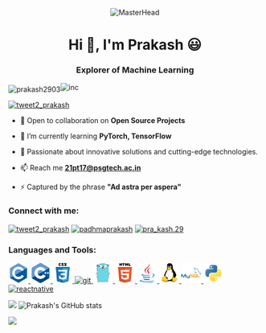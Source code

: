 <p align="center">
  <img src="https://media.tenor.com/JAtSfbZogywAAAAC/inception.gif" alt="MasterHead" width="500">
</p>
<h1 align="center">Hi 👋, I'm Prakash 😃</h1>
<h3 align="center">Explorer of Machine Learning </h3>

<p style="margin-bottom: 20px;">
  <img align="right" alt="inc" width="400" src="https://cdn.neowin.com/news/images/uploaded/2021/02/1614322146_pexels-kevin-ku-577585_story.jpg">
</p>
<p align="left"> <img src="https://komarev.com/ghpvc/?username=prakash2903&label=Profile%20views&color=0e75b6&style=flat" alt="prakash2903" /> </p>

<p align="left"> <a href="https://twitter.com/tweet2_prakash" target="blank"><img src="https://img.shields.io/twitter/follow/tweet2_prakash?logo=twitter&style=for-the-badge" alt="tweet2_prakash" /></a> </p>

- 🤝 Open to collaboration on **Open Source Projects**
  
- 🌱 I’m currently learning **PyTorch, TensorFlow**

- 🚀 Passionate about innovative solutions and cutting-edge technologies.

- 📫 Reach me **21pt17@psgtech.ac.in**

- ⚡ Captured by the phrase **"Ad astra per aspera"**

<h3 align="left">Connect with me:</h3>
<p align="left">
  <a href="https://twitter.com/tweet2_prakash" target="blank"><img align="center" src="https://raw.githubusercontent.com/rahuldkjain/github-profile-readme-generator/master/src/images/icons/Social/twitter.svg" alt="tweet2_prakash" height="30" width="40" /></a>
  <a href="https://linkedin.com/in/padhmaprakash" target="blank"><img align="center" src="https://raw.githubusercontent.com/rahuldkjain/github-profile-readme-generator/master/src/images/icons/Social/linked-in-alt.svg" alt="padhmaprakash" height="30" width="40" /></a>
  <a href="https://instagram.com/pra_kash.29" target="blank"><img align="center" src="https://raw.githubusercontent.com/rahuldkjain/github-profile-readme-generator/master/src/images/icons/Social/instagram.svg" alt="pra_kash.29" height="30" width="40" /></a>
</p>

<h3 align="left">Languages and Tools:</h3>
<p align="left"> <a href="https://www.cprogramming.com/" target="_blank" rel="noreferrer"> <img src="https://raw.githubusercontent.com/devicons/devicon/master/icons/c/c-original.svg" alt="c" width="40" height="40"/> </a> <a href="https://www.w3schools.com/cpp/" target="_blank" rel="noreferrer"> <img src="https://raw.githubusercontent.com/devicons/devicon/master/icons/cplusplus/cplusplus-original.svg" alt="cplusplus" width="40" height="40"/> </a> <a href="https://www.w3schools.com/css/" target="_blank" rel="noreferrer"> <img src="https://raw.githubusercontent.com/devicons/devicon/master/icons/css3/css3-original-wordmark.svg" alt="css3" width="40" height="40"/> </a> <a href="https://git-scm.com/" target="_blank" rel="noreferrer"> <img src="https://www.vectorlogo.zone/logos/git-scm/git-scm-icon.svg" alt="git" width="40" height="40"/> </a> <a href="https://golang.org" target="_blank" rel="noreferrer"> <img src="https://raw.githubusercontent.com/devicons/devicon/master/icons/go/go-original.svg" alt="go" width="40" height="40"/> </a> <a href="https://www.w3.org/html/" target="_blank" rel="noreferrer"> <img src="https://raw.githubusercontent.com/devicons/devicon/master/icons/html5/html5-original-wordmark.svg" alt="html5" width="40" height="40"/> </a> <a href="https://www.java.com" target="_blank" rel="noreferrer"> <img src="https://raw.githubusercontent.com/devicons/devicon/master/icons/java/java-original.svg" alt="java" width="40" height="40"/> </a> <a href="https://www.linux.org/" target="_blank" rel="noreferrer"> <img src="https://raw.githubusercontent.com/devicons/devicon/master/icons/linux/linux-original.svg" alt="linux" width="40" height="40"/> </a> <a href="https://www.mysql.com/" target="_blank" rel="noreferrer"> <img src="https://raw.githubusercontent.com/devicons/devicon/master/icons/mysql/mysql-original-wordmark.svg" alt="mysql" width="40" height="40"/> </a> <a href="https://www.python.org" target="_blank" rel="noreferrer"> <img src="https://raw.githubusercontent.com/devicons/devicon/master/icons/python/python-original.svg" alt="python" width="40" height="40"/> </a> <a href="https://reactnative.dev/" target="_blank" rel="noreferrer"> <img src="https://reactnative.dev/img/header_logo.svg" alt="reactnative" width="40" height="40"/> </a> </p>

<!--
<p><img align="left" src="https://github-readme-stats.vercel.app/api/top-langs?username=prakash2903&show_icons=true&locale=en&layout=compact" alt="prakash2903" /></p> 
<h3 align="left">Stats</h3>
<img align="left" src="https://github-readme-stats.vercel.app/api?username=prakash2903&show_icons=true&locale=en" alt="prakash2903" /></p>
<h3 align="right">Contribution Streaks</h3>
<p><img align="right" src="https://github-readme-streak-stats.herokuapp.com/?user=prakash2903&" alt="prakash2903" /></p>
-->


<!--

<p><img align="left" width = 400 src="https://github-readme-streak-stats.herokuapp.com/?user=prakash2903&" alt="prakash2903" /></p>

<p>&nbsp;<img align="center" width = 400 src="https://github-readme-stats.vercel.app/api?username=prakash2903&show_icons=true&locale=en" alt="prakash2903" /></p>

<p>&nbsp;</p>

<p><img align="center" width = 300  src="https://github-readme-stats.vercel.app/api/top-langs?username=prakash2903&show_icons=true&locale=en&layout=compact" alt="prakash2903" /></p>

-->
![](https://github-readme-streak-stats.herokuapp.com/?user=prakash2903&theme=react&hide_border=false)
![Prakash's GitHub stats](https://github-readme-stats.vercel.app/api?username=prakash2903&show_icons=true&theme=react&hide_border=false&include_all_commits=true&count_private=true)<br/>

![](https://github-readme-stats.vercel.app/api/top-langs/?username=prakash2903&theme=react&hide_border=false&include_all_commits=true&count_private=true&layout=compact)


